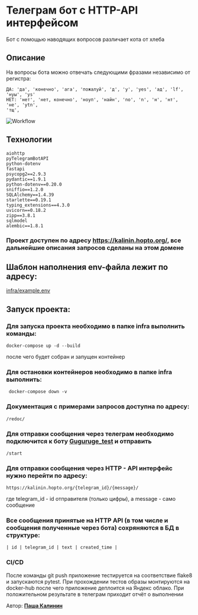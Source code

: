 # Телеграм бот с HTTP-API интерфейсом

Бот с помощью наводящих вопросов различает кота от хлеба

## Описание

На вопросы бота можно отвечать следующими фразами независимо от регистра:

    ДА: 'да', 'конечно', 'ага', 'пожалуй', 'д', 'y', 'yes', 'ад', 'lf', 'нуы', 'ys'
    НЕТ: 'нет', 'нет, конечно', 'ноуп', 'найн', 'no', 'n', 'н', 'нт', 'не', 'ytn',
    'тщ',

![Workflow](https://github.com/Pavelkalininn/fastapi_telegram_bot_ci_cd/actions/workflows/bot_workflow.yml/badge.svg)

## Технологии

    aiohttp
    pyTelegramBotAPI
    python-dotenv
    fastapi
    psycopg2==2.9.3
    pydantic==1.9.1
    python-dotenv==0.20.0
    sniffio==1.2.0
    SQLAlchemy==1.4.39
    starlette==0.19.1
    typing_extensions==4.3.0
    uvicorn==0.18.2
    zipp==3.8.1
    sqlmodel
    alembic==1.8.1

### Проект доступен по адресу https://kalinin.hopto.org/, все дальнейшие описания запросов сделаны на этом домене
## Шаблон наполнения env-файла лежит по адресу: 

[infra/example.env](./infra/example.env)

## Запуск проекта:

### Для запуска проекта необходимо в папке infra выполнить команды:
    
    docker-compose up -d --build

после чего будет собран и запущен контейнер


### Для остановки контейнеров необходимо в папке infra выполнить:

     docker-compose down -v


### Документация с примерами запросов доступна по адресу:

    /redoc/

### Для отправки сообщения через телеграм необходимо подключится к боту [Guguruge_test](https://t.me/Guguruge_test_bot) и отправить 

    /start

### Для отправки сообщения через HTTP - API интерфейс нужно перейти по адресу:

    https://kalinin.hopto.org/{telegram_id}/{message}/

где telegram_id - id отправителя (только цифры), а message - само сообщение


### Все сообщения принятые на HTTP API (в том числе и сообщения полученные через бота) сохряняются в БД в структуре:

    | id | telegram_id | text | created_time |

### CI/CD
 После команды git push приложение тестируется на соответствие flake8 и запускаются pytest. 
 При прохождении тестов образы монтируются на docker-hub после чего приложение деплоится на Яндекс облако.
 При положительном результате в телеграм приходит отчёт о выполнении 


Автор: [__Паша Калинин__](https://github.com/Pavelkalininn)
